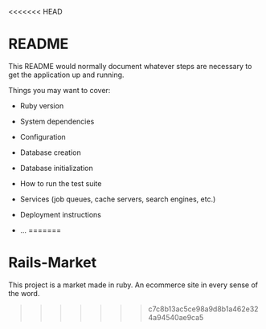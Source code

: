 <<<<<<< HEAD
# README

This README would normally document whatever steps are necessary to get the
application up and running.

Things you may want to cover:

* Ruby version

* System dependencies

* Configuration

* Database creation

* Database initialization

* How to run the test suite

* Services (job queues, cache servers, search engines, etc.)

* Deployment instructions

* ...
=======
# Rails-Market
This project is a market made in ruby. An ecommerce site in every sense of the word.
>>>>>>> c7c8b13ac5ce98a9d8b1a462e324a94540ae9ca5
